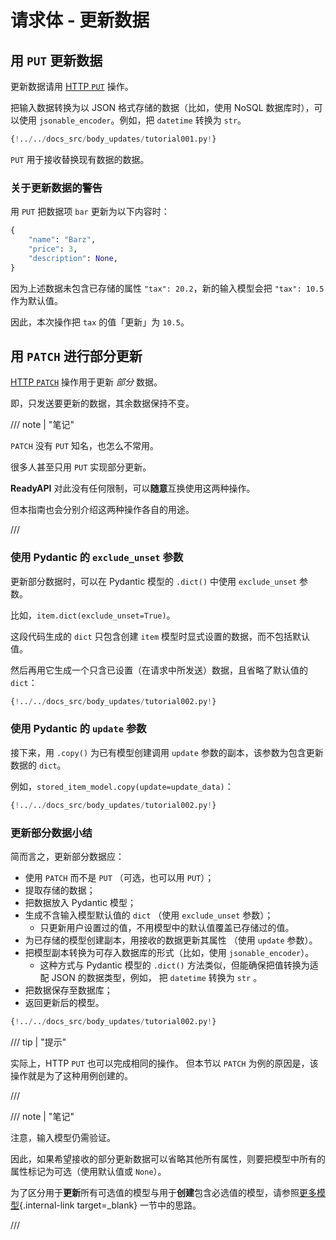 # 请求体 - 更新数据

## 用 `PUT` 更新数据

更新数据请用 <a href="https://developer.mozilla.org/zh-CN/docs/Web/HTTP/Methods/PUT" class="external-link" target="_blank">HTTP `PUT`</a> 操作。

把输入数据转换为以 JSON 格式存储的数据（比如，使用 NoSQL 数据库时），可以使用 `jsonable_encoder`。例如，把 `datetime` 转换为 `str`。

```Python hl_lines="30-35"
{!../../docs_src/body_updates/tutorial001.py!}
```

`PUT` 用于接收替换现有数据的数据。

### 关于更新数据的警告

用 `PUT` 把数据项 `bar` 更新为以下内容时：

```Python
{
    "name": "Barz",
    "price": 3,
    "description": None,
}
```

因为上述数据未包含已存储的属性 `"tax": 20.2`，新的输入模型会把 `"tax": 10.5` 作为默认值。

因此，本次操作把 `tax` 的值「更新」为 `10.5`。

## 用 `PATCH` 进行部分更新

<a href="https://developer.mozilla.org/zh-CN/docs/Web/HTTP/Methods/PATCH" class="external-link" target="_blank">HTTP `PATCH`</a> 操作用于更新 _部分_ 数据。

即，只发送要更新的数据，其余数据保持不变。

/// note | "笔记"

`PATCH` 没有 `PUT` 知名，也怎么不常用。

很多人甚至只用 `PUT` 实现部分更新。

**ReadyAPI** 对此没有任何限制，可以**随意**互换使用这两种操作。

但本指南也会分别介绍这两种操作各自的用途。

///

### 使用 Pydantic 的 `exclude_unset` 参数

更新部分数据时，可以在 Pydantic 模型的 `.dict()` 中使用 `exclude_unset` 参数。

比如，`item.dict(exclude_unset=True)`。

这段代码生成的 `dict` 只包含创建 `item` 模型时显式设置的数据，而不包括默认值。

然后再用它生成一个只含已设置（在请求中所发送）数据，且省略了默认值的 `dict`：

```Python hl_lines="34"
{!../../docs_src/body_updates/tutorial002.py!}
```

### 使用 Pydantic 的 `update` 参数

接下来，用 `.copy()` 为已有模型创建调用 `update` 参数的副本，该参数为包含更新数据的 `dict`。

例如，`stored_item_model.copy(update=update_data)`：

```Python hl_lines="35"
{!../../docs_src/body_updates/tutorial002.py!}
```

### 更新部分数据小结

简而言之，更新部分数据应：

- 使用 `PATCH` 而不是 `PUT` （可选，也可以用 `PUT`）；
- 提取存储的数据；
- 把数据放入 Pydantic 模型；
- 生成不含输入模型默认值的 `dict` （使用 `exclude_unset` 参数）；
  - 只更新用户设置过的值，不用模型中的默认值覆盖已存储过的值。
- 为已存储的模型创建副本，用接收的数据更新其属性 （使用 `update` 参数）。
- 把模型副本转换为可存入数据库的形式（比如，使用 `jsonable_encoder`）。
  - 这种方式与 Pydantic 模型的 `.dict()` 方法类似，但能确保把值转换为适配 JSON 的数据类型，例如， 把 `datetime` 转换为 `str` 。
- 把数据保存至数据库；
- 返回更新后的模型。

```Python hl_lines="30-37"
{!../../docs_src/body_updates/tutorial002.py!}
```

/// tip | "提示"

实际上，HTTP `PUT` 也可以完成相同的操作。
但本节以 `PATCH` 为例的原因是，该操作就是为了这种用例创建的。

///

/// note | "笔记"

注意，输入模型仍需验证。

因此，如果希望接收的部分更新数据可以省略其他所有属性，则要把模型中所有的属性标记为可选（使用默认值或 `None`）。

为了区分用于**更新**所有可选值的模型与用于**创建**包含必选值的模型，请参照[更多模型](extra-models.md){.internal-link target=\_blank} 一节中的思路。

///
